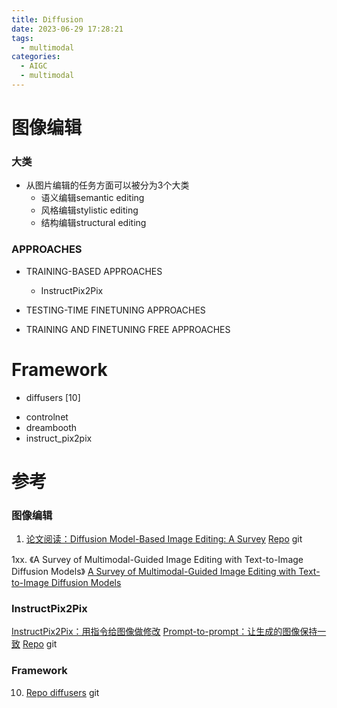 ```yaml
---
title: Diffusion
date: 2023-06-29 17:28:21
tags:
  - multimodal
categories:
  - AIGC  
  - multimodal
---
```


<p></p>
<!-- more -->


# 图像编辑
### 大类
+ 从图片编辑的任务方面可以被分为3个大类
  - 语义编辑semantic editing 
  - 风格编辑stylistic editing
  - 结构编辑structural editing

### APPROACHES
+ TRAINING-BASED APPROACHES
  - InstructPix2Pix

+ TESTING-TIME FINETUNING APPROACHES

+ TRAINING AND FINETUNING FREE APPROACHES

# Framework
+ diffusers [10]
 - controlnet
 - dreambooth
 - instruct_pix2pix

# 参考
### 图像编辑
1. [论文阅读：Diffusion Model-Based Image Editing: A Survey](https://blog.csdn.net/huzimu_/article/details/136547375)
   [Repo](https://github.com/SiatMMLab/Awesome-Diffusion-Model-Based-Image-Editing-Methods) git
   
1xx.
《A Survey of Multimodal-Guided Image Editing with Text-to-Image Diffusion Models》
[A Survey of Multimodal-Guided Image Editing with Text-to-Image Diffusion Models](https://github.com/xinchengshuai/Awesome-Image-Editing)

### InstructPix2Pix
[InstructPix2Pix：用指令给图像做修改](https://zhuanlan.zhihu.com/p/655135961)
[Prompt-to-prompt：让生成的图像保持一致](https://zhuanlan.zhihu.com/p/655372592)
[Repo](https://github.com/timothybrooks/instruct-pix2pix) git

### Framework
10. [Repo diffusers](https://github.com/huggingface/diffusers/tree/main/examples) git